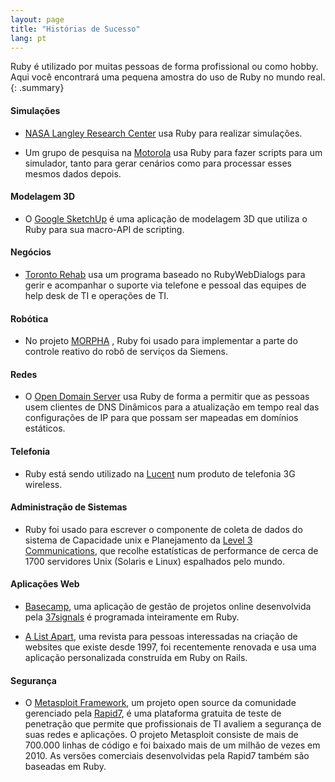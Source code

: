 ```yaml
---
layout: page
title: "Histórias de Sucesso"
lang: pt
---
```


Ruby é utilizado por muitas pessoas de forma profissional ou como hobby.
Aqui você encontrará uma pequena amostra do uso de Ruby no mundo real.
{: .summary}

#### Simulações

* [NASA Langley Research Center][1] usa Ruby para realizar simulações.

* Um grupo de pesquisa na [Motorola][2] usa Ruby para fazer scripts para
  um simulador, tanto para gerar cenários como para processar esses mesmos
  dados depois.

#### Modelagem 3D

* O [Google SketchUp][3] é uma aplicação de modelagem 3D que utiliza o Ruby
  para sua macro-API de scripting.

#### Negócios

* [Toronto Rehab][4] usa um programa baseado no RubyWebDialogs para
  gerir e acompanhar o suporte via telefone e pessoal das equipes de
  help desk de TI e operações de TI.

#### Robótica

* No projeto [MORPHA][5] , Ruby foi usado para implementar a parte do
  controle reativo do robô de serviços da Siemens.

#### Redes

* O [Open Domain Server][6] usa Ruby de forma a permitir que as pessoas
  usem clientes de DNS Dinâmicos para a atualização em tempo real das
  configurações de IP para que possam ser mapeadas em domínios estáticos.

#### Telefonia

* Ruby está sendo utilizado na [Lucent][7] num produto de telefonia
  3G wireless.

#### Administração de Sistemas

* Ruby foi usado para escrever o componente de coleta de dados do
  sistema de Capacidade unix e Planejamento da [Level 3 Communications][8],
  que recolhe estatísticas de performance de cerca de 1700 servidores Unix
  (Solaris e Linux) espalhados pelo mundo.

#### Aplicações Web

* [Basecamp][9], uma aplicação de gestão de projetos online
  desenvolvida pela [37signals][10] é programada inteiramente em
  Ruby.

* [A List Apart][11], uma revista para pessoas interessadas na criação
  de websites que existe desde 1997, foi recentemente renovada e usa uma
  aplicação personalizada construída em Ruby on Rails.

#### Segurança

* O [Metasploit Framework][metasploit], um projeto open source da comunidade
  gerenciado pela [Rapid7][rapid7], é uma plataforma gratuita de teste de
  penetração que permite que profissionais de TI avaliem a segurança
  de suas redes e aplicações. O projeto Metasploit consiste de mais de
  700.000 linhas de código e foi baixado mais de um milhão de vezes
  em 2010.
  As versões comerciais desenvolvidas pela Rapid7 também são baseadas em Ruby.



[1]: http://www.larc.nasa.gov/
[2]: http://www.motorola.com
[3]: http://www.sketchup.com/
[4]: http://www.torontorehab.com
[5]: http://www.morpha.de/php_e/index.php3
[6]: http://ods.org/
[7]: http://www.lucent.com/
[8]: http://www.level3.com/
[9]: http://www.basecamphq.com
[10]: http://www.37signals.com
[11]: http://www.alistapart.com
[metasploit]: http://www.metasploit.com
[rapid7]: http://www.rapid7.com
